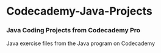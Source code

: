 # Codecademy-Java-Projects

### Java Coding Projects from Codecademy Pro

Java exercise files from the Java program on Codecademy
